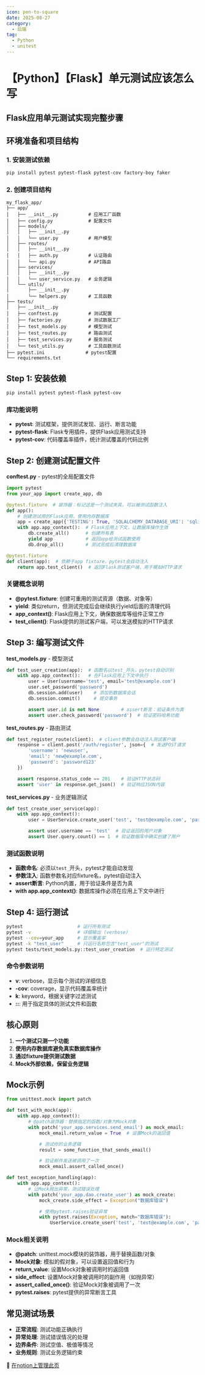 ```yaml
---
icon: pen-to-square
date: 2025-08-27
category:
  - 后端
tag:
  - Python
  - unitest
---
```

# 【Python】【Flask】单元测试应该怎么写

## Flask应用单元测试实现完整步骤

## 环境准备和项目结构

### 1. 安装测试依赖

```bash
pip install pytest pytest-flask pytest-cov factory-boy faker

```

### 2. 创建项目结构

```
my_flask_app/
├── app/
│   ├── __init__.py           # 应用工厂函数
│   ├── config.py             # 配置文件
│   ├── models/
│   │   ├── __init__.py
│   │   └── user.py           # 用户模型
│   ├── routes/
│   │   ├── __init__.py
│   │   ├── auth.py           # 认证路由
│   │   └── api.py            # API路由
│   ├── services/
│   │   ├── __init__.py
│   │   └── user_service.py   # 业务逻辑
│   └── utils/
│       ├── __init__.py
│       └── helpers.py        # 工具函数
├── tests/
│   ├── __init__.py
│   ├── conftest.py           # 测试配置
│   ├── factories.py          # 测试数据工厂
│   ├── test_models.py        # 模型测试
│   ├── test_routes.py        # 路由测试
│   ├── test_services.py      # 服务测试
│   └── test_utils.py         # 工具函数测试
├── pytest.ini               # pytest配置
└── requirements.txt

```

## Step 1: 安装依赖

```bash
pip install pytest pytest-flask pytest-cov

```

### 库功能说明

- **pytest**: 测试框架，提供测试发现、运行、断言功能
- **pytest-flask**: Flask专用插件，提供Flask应用测试支持
- **pytest-cov**: 代码覆盖率插件，统计测试覆盖的代码比例

## Step 2: 创建测试配置文件

**conftest.py** - pytest的全局配置文件

```python
import pytest
from your_app import create_app, db

@pytest.fixture  # 装饰器：标记这是一个测试夹具，可以被测试函数注入
def app():
    # 创建测试用的Flask应用，使用内存数据库
    app = create_app({'TESTING': True, 'SQLALCHEMY_DATABASE_URI': 'sqlite:///:memory:'})
    with app.app_context():  # Flask应用上下文，让数据库操作生效
        db.create_all()      # 创建所有表
        yield app            # 返回app给测试函数使用
        db.drop_all()        # 测试完成后清理数据库

@pytest.fixture
def client(app):  # 依赖于app fixture，pytest会自动注入
    return app.test_client()  # 返回Flask测试客户端，用于模拟HTTP请求

```

### 关键概念说明

- **@pytest.fixture**: 创建可重用的测试资源（数据、对象等）
- **yield**: 类似return，但测试完成后会继续执行yield后面的清理代码
- **app_context()**: Flask应用上下文，确保数据库等组件正常工作
- **test_client()**: Flask提供的测试客户端，可以发送模拟的HTTP请求

## Step 3: 编写测试文件

**test_models.py** - 模型测试

```python
def test_user_creation(app):  # 函数名以test_开头，pytest自动识别
    with app.app_context():   # 在Flask应用上下文中执行
        user = User(username='test', email='test@example.com')
        user.set_password('password')
        db.session.add(user)    # 添加到数据库会话
        db.session.commit()     # 提交事务

        assert user.id is not None        # assert断言：验证条件为真
        assert user.check_password('password')  # 验证密码哈希功能

```

**test_routes.py** - 路由测试

```python
def test_register_route(client):  # client参数会自动注入测试客户端
    response = client.post('/auth/register', json={  # 发送POST请求
        'username': 'newuser',
        'email': 'new@example.com',
        'password': 'password123'
    })

    assert response.status_code == 201    # 验证HTTP状态码
    assert 'user' in response.get_json()  # 验证响应JSON内容

```

**test_services.py** - 业务逻辑测试

```python
def test_create_user_service(app):
    with app.app_context():
        user = UserService.create_user('test', 'test@example.com', 'password')

        assert user.username == 'test'  # 验证返回的用户对象
        assert User.query.count() == 1  # 验证数据库中确实创建了用户

```

### 测试函数说明

- **函数命名**: 必须以`test_`开头，pytest才能自动发现
- **参数注入**: 函数参数名对应fixture名，pytest自动注入
- **assert断言**: Python内置，用于验证条件是否为真
- **with app.app_context()**: 数据库操作必须在应用上下文中进行

## Step 4: 运行测试

```bash
pytest                    # 运行所有测试
pytest -v                 # 详细输出 (verbose)
pytest --cov=your_app     # 显示覆盖率
pytest -k "test_user"     # 只运行名称包含"test_user"的测试
pytest tests/test_models.py::test_user_creation  # 运行特定测试

```

### 命令参数说明

- **v**: verbose，显示每个测试的详细信息
- **-cov**: coverage，显示代码覆盖率统计
- **k**: keyword，根据关键字过滤测试
- **::**: 用于指定具体的测试文件和函数

## 核心原则

1. **一个测试只测一个功能**
2. **使用内存数据库避免真实数据库操作**
3. **通过fixture提供测试数据**
4. **Mock外部依赖，保留业务逻辑**

## Mock示例

```python
from unittest.mock import patch

def test_with_mock(app):
    with app.app_context():
        # @patch装饰器：替换指定的函数/对象为Mock对象
        with patch('your_app.services.send_email') as mock_email:
            mock_email.return_value = True  # 设置Mock的返回值

            # 测试你的业务逻辑
            result = some_function_that_sends_email()

            # 验证邮件发送被调用了一次
            mock_email.assert_called_once()

def test_exception_handling(app):
    with app.app_context():
        # 让Mock抛出异常，测试错误处理
        with patch('your_app.dao.create_user') as mock_create:
            mock_create.side_effect = Exception("数据库错误")

            # 使用pytest.raises验证异常
            with pytest.raises(Exception, match="数据库错误"):
                UserService.create_user('test', 'test@example.com', 'password')

```

### Mock相关说明

- **@patch**: unittest.mock模块的装饰器，用于替换函数/对象
- **Mock对象**: 模拟的假对象，可以设置返回值和行为
- **return_value**: 设置Mock对象被调用时的返回值
- **side_effect**: 设置Mock对象被调用时的副作用（如抛异常）
- **assert_called_once()**: 验证Mock对象被调用了一次
- **pytest.raises**: pytest提供的异常断言工具

## 常见测试场景

- **正常流程**: 测试功能正确执行
- **异常处理**: 测试错误情况的处理
- **边界条件**: 测试空值、极值等情况
- **业务规则**: 测试业务逻辑约束

 📝 [在notion上管理此页](https://www.notion.so/kepler452b/Python-Flask-Unitest-Mock-25c1866cd30f80789301d0c1b542b5c1?v=25c1866cd30f80bb8ba8000cdd7b4a9d&source=copy_link)